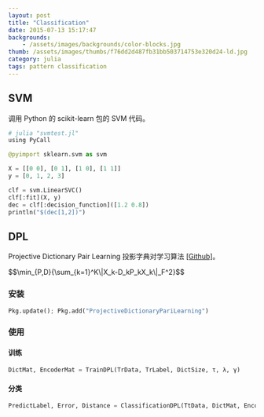 ```yaml
---
layout: post
title: "Classification"
date: 2015-07-13 15:17:47
backgrounds:
    - /assets/images/backgrounds/color-blocks.jpg
thumb: /assets/images/thumbs/f76dd2d487fb31bb503714753e320d24-ld.jpg
category: julia
tags: pattern classification
---
```


## SVM

调用 Python 的 scikit-learn 包的 SVM 代码。

```python
# julia "svmtest.jl"
using PyCall

@pyimport sklearn.svm as svm

X = [[0 0], [0 1], [1 0], [1 1]]
y = [0, 1, 2, 3]

clf = svm.LinearSVC()
clf[:fit](X, y)
dec = clf[:decision_function]([1.2 0.8])
println("$(dec[1,2])")
```

## DPL

Projective Dictionary Pair Learning 投影字典对学习算法 [[Github]](https://github.com/quxiaofeng/ProjectiveDictionaryPairLearning.jl)。

<div id="katex">$$\min_{P,D}{\sum_{k=1}^K\|X_k-D_kP_kX_k\|_F^2}$$</div>

### 安装

```python
Pkg.update(); Pkg.add("ProjectiveDictionaryPariLearning")
```

### 使用

#### 训练

```python
DictMat, EncoderMat = TrainDPL(TrData, TrLabel, DictSize, τ, λ, γ)
```

#### 分类

```python
PredictLabel, Error, Distance = ClassificationDPL(TtData, DictMat, EncoderMat, DictSize)
```